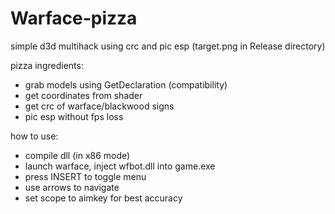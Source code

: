 # Warface-pizza
simple d3d multihack using crc and pic esp (target.png in Release directory)

pizza ingredients:
- grab models using GetDeclaration (compatibility)
- get coordinates from shader
- get crc of warface/blackwood signs 
- pic esp without fps loss

how to use:
- compile dll (in x86 mode)
- launch warface, inject wfbot.dll into game.exe
- press INSERT to toggle menu
- use arrows to navigate
- set scope to aimkey for best accuracy

